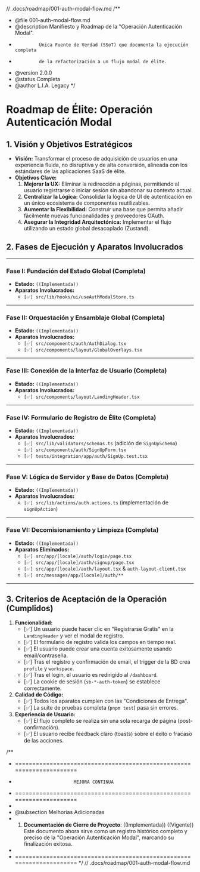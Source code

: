 // .docs/roadmap/001-auth-modal-flow.md
/**
 * @file 001-auth-modal-flow.md
 * @description Manifiesto y Roadmap de la "Operación Autenticación Modal".
 *              Única Fuente de Verdad (SSoT) que documenta la ejecución completa
 *              de la refactorización a un flujo modal de élite.
 * @version 2.0.0
 * @status Completa
 * @author L.I.A. Legacy
 */

# Roadmap de Élite: Operación Autenticación Modal

## 1. Visión y Objetivos Estratégicos

- **Visión:** Transformar el proceso de adquisición de usuarios en una experiencia fluida, no disruptiva y de alta conversión, alineada con los estándares de las aplicaciones SaaS de élite.
- **Objetivos Clave:**
  1.  **Mejorar la UX:** Eliminar la redirección a páginas, permitiendo al usuario registrarse o iniciar sesión sin abandonar su contexto actual.
  2.  **Centralizar la Lógica:** Consolidar la lógica de UI de autenticación en un único ecosistema de componentes reutilizables.
  3.  **Aumentar la Flexibilidad:** Construir una base que permita añadir fácilmente nuevas funcionalidades y proveedores OAuth.
  4.  **Asegurar la Integridad Arquitectónica:** Implementar el flujo utilizando un estado global desacoplado (Zustand).

## 2. Fases de Ejecución y Aparatos Involucrados

---

### **Fase I: Fundación del Estado Global (Completa)**

- **Estado:** `((Implementada))`
- **Aparatos Involucrados:**
  - `[✅] src/lib/hooks/ui/useAuthModalStore.ts`

---

### **Fase II: Orquestación y Ensamblaje Global (Completa)**

- **Estado:** `((Implementada))`
- **Aparatos Involucrados:**
  - `[✅] src/components/auth/AuthDialog.tsx`
  - `[✅] src/components/layout/GlobalOverlays.tsx`

---

### **Fase III: Conexión de la Interfaz de Usuario (Completa)**

- **Estado:** `((Implementada))`
- **Aparatos Involucrados:**
  - `[✅] src/components/layout/LandingHeader.tsx`

---

### **Fase IV: Formulario de Registro de Élite (Completa)**

- **Estado:** `((Implementada))`
- **Aparatos Involucrados:**
  - `[✅] src/lib/validators/schemas.ts` (adición de `SignUpSchema`)
  - `[✅] src/components/auth/SignUpForm.tsx`
  - `[✅] tests/integration/app/auth/SignUp.test.tsx`

---

### **Fase V: Lógica de Servidor y Base de Datos (Completa)**

- **Estado:** `((Implementada))`
- **Aparatos Involucrados:**
  - `[✅] src/lib/actions/auth.actions.ts` (implementación de `signUpAction`)

---

### **Fase VI: Decomisionamiento y Limpieza (Completa)**

- **Estado:** `((Implementada))`
- **Aparatos Eliminados:**
  - `[✅] src/app/[locale]/auth/login/page.tsx`
  - `[✅] src/app/[locale]/auth/signup/page.tsx`
  - `[✅] src/app/[locale]/auth/layout.tsx` & `auth-layout-client.tsx`
  - `[✅] src/messages/app/[locale]/auth/**`

---

## 3. Criterios de Aceptación de la Operación (Cumplidos)

1.  **Funcionalidad:**
    -   [✅] Un usuario puede hacer clic en "Registrarse Gratis" en la `LandingHeader` y ver el modal de registro.
    -   [✅] El formulario de registro valida los campos en tiempo real.
    -   [✅] El usuario puede crear una cuenta exitosamente usando email/contraseña.
    -   [✅] Tras el registro y confirmación de email, el trigger de la BD crea `profile` y `workspace`.
    -   [✅] Tras el login, el usuario es redirigido al `/dashboard`.
    -   [✅] La cookie de sesión (`sb-*-auth-token`) se establece correctamente.
2.  **Calidad de Código:**
    -   [✅] Todos los aparatos cumplen con las "Condiciones de Entrega".
    -   [✅] La suite de pruebas completa (`pnpm test`) pasa sin errores.
3.  **Experiencia de Usuario:**
    -   [✅] El flujo completo se realiza sin una sola recarga de página (post-confirmación).
    -   [✅] El usuario recibe feedback claro (toasts) sobre el éxito o fracaso de las acciones.

/**
 * =====================================================================
 *                           MEJORA CONTINUA
 * =====================================================================
 *
 * @subsection Melhorias Adicionadas
 * 1. **Documentación de Cierre de Proyecto**: ((Implementada)) ((Vigente)) Este documento ahora sirve como un registro histórico completo y preciso de la "Operación Autenticación Modal", marcando su finalización exitosa.
 *
 * =====================================================================
 */
// .docs/roadmap/001-auth-modal-flow.md